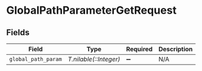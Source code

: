 # GlobalPathParameterGetRequest


## Fields

| Field                  | Type                   | Required               | Description            |
| ---------------------- | ---------------------- | ---------------------- | ---------------------- |
| `global_path_param`    | *T.nilable(::Integer)* | :heavy_minus_sign:     | N/A                    |